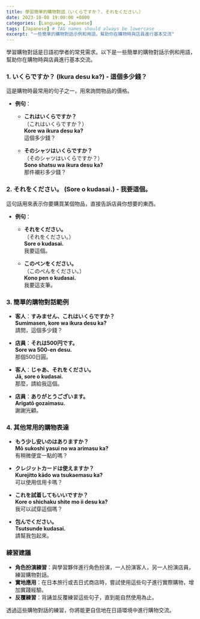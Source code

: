 ```yaml
---
title: 學習簡單的購物對話（いくらですか？、それをください。）
date: 2023-10-08 19:00:00 +0800
categories: [Language, Japanese]
tags: [Japanese] # TAG names should always be lowercase
excerpt: "一些簡單的購物對話示例和用語，幫助你在購物時與店員進行基本交流"
---
```


學習購物對話是日語初學者的常見需求。以下是一些簡單的購物對話示例和用語，幫助你在購物時與店員進行基本交流。

### **1. いくらですか？ (Ikura desu ka?) - 這個多少錢？**
這是購物時最常用的句子之一，用來詢問物品的價格。

- **例句**：
  - **これはいくらですか？**  
    （これはいくらですか？）  
    **Kore wa ikura desu ka?**  
    這個多少錢？
  
  - **そのシャツはいくらですか？**  
    （そのシャツはいくらですか？）  
    **Sono shatsu wa ikura desu ka?**  
    那件襯衫多少錢？

### **2. それをください。 (Sore o kudasai.) - 我要這個。**
這句話用來表示你要購買某個物品，直接告訴店員你想要的東西。

- **例句**：
  - **それをください。**  
    （それをください。）  
    **Sore o kudasai.**  
    我要這個。

  - **このペンをください。**  
    （このぺんをください。）  
    **Kono pen o kudasai.**  
    我要這支筆。

### **3. 簡單的購物對話範例**
- **客人**：**すみません、これはいくらですか？**  
  **Sumimasen, kore wa ikura desu ka?**  
  請問，這個多少錢？
  
- **店員**：**それは500円です。**  
  **Sore wa 500-en desu.**  
  那個500日圓。

- **客人**：**じゃあ、それをください。**  
  **Jā, sore o kudasai.**  
  那麼，請給我這個。

- **店員**：**ありがとうございます。**  
  **Arigatō gozaimasu.**  
  謝謝光顧。

### **4. 其他常用的購物表達**
- **もう少し安いのはありますか？**  
  **Mō sukoshi yasui no wa arimasu ka?**  
  有稍微便宜一點的嗎？
  
- **クレジットカードは使えますか？**  
  **Kurejitto kādo wa tsukaemasu ka?**  
  可以使用信用卡嗎？
  
- **これを試着してもいいですか？**  
  **Kore o shichaku shite mo ii desu ka?**  
  我可以試穿這個嗎？

- **包んでください。**  
  **Tsutsunde kudasai.**  
  請幫我包起來。

### **練習建議**
- **角色扮演練習**：與學習夥伴進行角色扮演，一人扮演客人，另一人扮演店員，練習購物對話。
- **實地應用**：在日本旅行或去日式商店時，嘗試使用這些句子進行實際購物，增加實踐經驗。
- **反覆練習**：背誦並反覆練習這些句子，直到能自然使用為止。

透過這些購物對話的練習，你將能更自信地在日語環境中進行購物交流。

